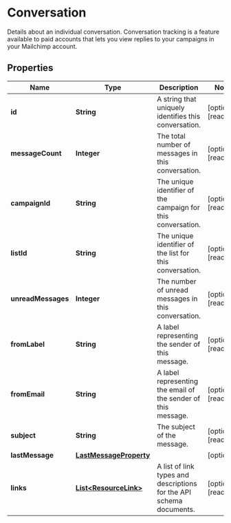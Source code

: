 

# Conversation

Details about an individual conversation. Conversation tracking is a feature available to paid accounts that lets you view replies to your campaigns in your Mailchimp account.

## Properties

| Name | Type | Description | Notes |
|------------ | ------------- | ------------- | -------------|
|**id** | **String** | A string that uniquely identifies this conversation. |  [optional] [readonly] |
|**messageCount** | **Integer** | The total number of messages in this conversation. |  [optional] [readonly] |
|**campaignId** | **String** | The unique identifier of the campaign for this conversation. |  [optional] [readonly] |
|**listId** | **String** | The unique identifier of the list for this conversation. |  [optional] [readonly] |
|**unreadMessages** | **Integer** | The number of unread messages in this conversation. |  [optional] [readonly] |
|**fromLabel** | **String** | A label representing the sender of this message. |  [optional] [readonly] |
|**fromEmail** | **String** | A label representing the email of the sender of this message. |  [optional] [readonly] |
|**subject** | **String** | The subject of the message. |  [optional] [readonly] |
|**lastMessage** | [**LastMessageProperty**](LastMessageProperty.md) |  |  [optional] |
|**links** | [**List&lt;ResourceLink&gt;**](ResourceLink.md) | A list of link types and descriptions for the API schema documents. |  [optional] [readonly] |



